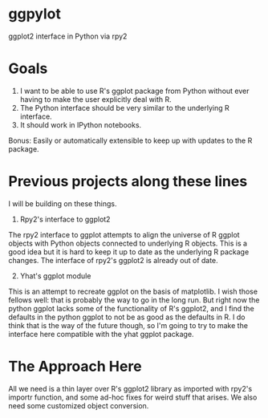 ggpylot
=======

ggplot2 interface in Python via rpy2


Goals
=====

1. I want to be able to use R's ggplot package from Python without
ever having to make the user explicitly deal with R.
2. The Python interface should be very similar to the underlying R
interface.
3. It should work in IPython notebooks.

Bonus: Easily or automatically extensible to keep up with updates to
the R package.

Previous projects along these lines
===================================

I will be building on these things.

1. Rpy2's interface to ggplot2

The rpy2 interface to ggplot attempts to align the universe of R
ggplot objects with Python objects connected to underlying R
objects. This is a good idea but it is hard to keep it up to date as
the underlying R package changes. The interface of rpy2's ggplot2 is
already out of date. 

2. Yhat's ggplot module

This is an attempt to recreate ggplot on the basis of matplotlib. I
wish those fellows well: that is probably the way to go in the long
run. But right now the python ggplot lacks some of the functionality
of R's ggplot2, and I find the defaults in the python ggplot to not be
as good as the defaults in R. I do think that is the way of the future
though, so I'm going to try to make the interface here compatible with
the yhat ggplot package.

The Approach Here
=================

All we need is a thin layer over R's ggplot2 library as imported with
rpy2's importr function, and some ad-hoc fixes for weird stuff that
arises. We also need some customized object conversion.
